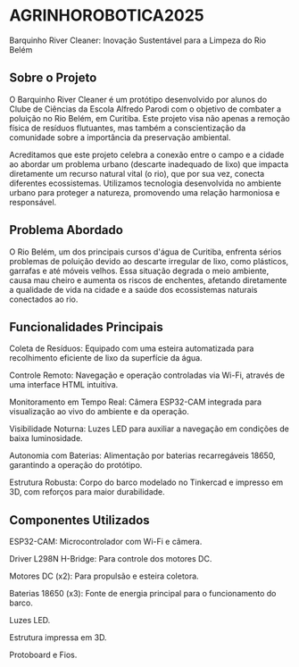 # AGRINHOROBOTICA2025

Barquinho River Cleaner: Inovação Sustentável para a Limpeza do Rio Belém

## Sobre o Projeto
O Barquinho River Cleaner é um protótipo desenvolvido por alunos do Clube de Ciências da Escola Alfredo Parodi com o objetivo de combater a poluição no Rio Belém, em Curitiba. Este projeto visa não apenas a remoção física de resíduos flutuantes, mas também a conscientização da comunidade sobre a importância da preservação ambiental.

Acreditamos que este projeto celebra a conexão entre o campo e a cidade ao abordar um problema urbano (descarte inadequado de lixo) que impacta diretamente um recurso natural vital (o rio), que por sua vez, conecta diferentes ecossistemas. Utilizamos tecnologia desenvolvida no ambiente urbano para proteger a natureza, promovendo uma relação harmoniosa e responsável.

## Problema Abordado
O Rio Belém, um dos principais cursos d'água de Curitiba, enfrenta sérios problemas de poluição devido ao descarte irregular de lixo, como plásticos, garrafas e até móveis velhos. Essa situação degrada o meio ambiente, causa mau cheiro e aumenta os riscos de enchentes, afetando diretamente a qualidade de vida na cidade e a saúde dos ecossistemas naturais conectados ao rio.

## Funcionalidades Principais
Coleta de Resíduos: Equipado com uma esteira automatizada para recolhimento eficiente de lixo da superfície da água.

Controle Remoto: Navegação e operação controladas via Wi-Fi, através de uma interface HTML intuitiva.

Monitoramento em Tempo Real: Câmera ESP32-CAM integrada para visualização ao vivo do ambiente e da operação.

Visibilidade Noturna: Luzes LED para auxiliar a navegação em condições de baixa luminosidade.

Autonomia com Baterias: Alimentação por baterias recarregáveis 18650, garantindo a operação do protótipo.

Estrutura Robusta: Corpo do barco modelado no Tinkercad e impresso em 3D, com reforços para maior durabilidade.

## Componentes Utilizados
ESP32-CAM: Microcontrolador com Wi-Fi e câmera.

Driver L298N H-Bridge: Para controle dos motores DC.

Motores DC (x2): Para propulsão e esteira coletora.

Baterias 18650 (x3): Fonte de energia principal para o funcionamento do barco.

Luzes LED.

Estrutura impressa em 3D.

Protoboard e Fios.
